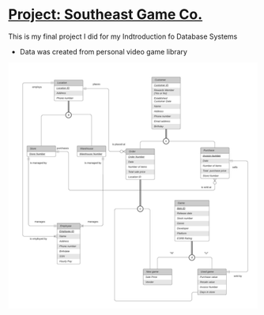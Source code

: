 # [Project: Southeast Game Co.](https://github.com/TiffanyNThomas/SoutheastGameCo_SQL.git)

This is my final project I did for my Indtroduction fo Database Systems

  - Data was created from personal video game library

![Enhanced Entity Relationship Diagram](https://github.com/TiffanyNThomas/SoutheastGameCo_SQL/blob/bb8e8410d608c56edfd28fce7fcb5ae46e4211db/Project%20Topic%20.jpeg)
